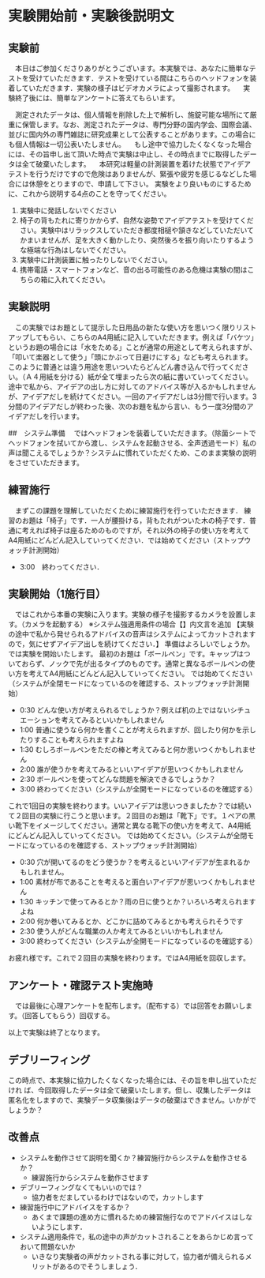 # 実験開始前・実験後説明文
## 実験前
　本日はご参加くださりありがとうございます。本実験では、あなたに簡単なテストを受けていただきます．テストを受けている間はこちらのヘッドフォンを装着していただきます．実験の様子はビデオカメラによって撮影されます。
　実験終了後には、簡単なアンケートに答えてもらいます。

　測定されたデータは、個人情報を削除した上で解析し、施錠可能な場所にて厳重に保管します。なお、測定されたデータは、専門分野の国内学会、国際会議、並びに国内外の専門雑誌に研究成果として公表することがあります。この場合にも個人情報は一切公表いたしません。
　もし途中で協力したくなくなった場合には、その旨申し出て頂いた時点で実験は中止し、その時点までに取得したデータは全て破棄いたします。
　本研究は軽量の計測装置を着けた状態でアイデアテストを行うだけですので危険はありませんが、緊張や疲労を感じるなどした場合には休憩をとりますので、申請して下さい。
 実験をより良いものにするために、これから説明する4点のことを守ってください。

 1. 実験中に発話しないでください
 2. 椅子の背もたれに寄りかからず、自然な姿勢でアイデアテストを受けてください。実験中はリラックスしていただき都度相槌や頷きなどしていただいてかまいませんが、足を大きく動かしたり、突然後ろを振り向いたりするような極端な行為はしないでください。
 3. 実験中に計測装置に触ったりしないでください。
 4. 携帯電話・スマートフォンなど、音の出る可能性のある危機は実験の間はこちらの箱に入れてください。

## 実験説明
　この実験ではお題として提示した日用品の新たな使い方を思いつく限りリストアップしてもらい、こちらのA4用紙に記入していただきます。例えば「バケツ」というお題の場合には「水をためる」ことが通常の用途として考えられますが、「叩いて楽器として使う」「頭にかぶって日避けにする」なども考えられます。このように普通とは違う用途を思いついたらどんどん書き込んで行ってください。（Ａ４用紙を分ける）紙が全て埋まったら次の紙に書いていってください。途中で私から、アイデアの出し方に対してのアドバイス等が入るかもしれませんが、アイデアだしを続けてください。一回のアイデアだしは3分間で行います。3分間のアイデアだしが終わった後、次のお題を私から言い、もう一度3分間のアイデアだしを行います。

##　システム準備
　ではヘッドフォンを装着していただきます。（除菌シートでヘッドフォンを拭いてから渡し、システムを起動させる、全声透過モード）私の声は聞こえるでしょうか？システムに慣れていただくため、このまま実験の説明をさせていただきます。
## 練習施行
　まずこの課題を理解していただくために練習施行を行っていただきます．
練習のお題は「椅子」です．一人が腰掛ける，背もたれがついた木の椅子です．普通に考えれば椅子は座るためのものですが，それ以外の椅子の使い方を考えてA4用紙にどんどん記入していってください．では始めてください（ストップウォッチ計測開始）

- 3:00　終わってください．

## 実験開始（1施行目）
　ではこれから本番の実験に入ります。実験の様子を撮影するカメラを設置します。（カメラを起動する）
※システム強適用条件の場合【】内文言を追加
【実験の途中で私から発せられるアドバイスの音声はシステムによってカットされますので，気にせずアイデア出しを続けてください．】
準備はよろしいでしょうか。では実験を開始いたします。
最初のお題は「ボールペン」です。キャップはついておらず、ノックで先が出るタイプのものです。通常と異なるボールペンの使い方を考えてA4用紙にどんどん記入していってください。
では始めてください（システムが全閉モードになっているのを確認する、ストップウォッチ計測開始）

- 0:30 どんな使い方が考えられるでしょうか？例えば机の上ではないシチュエーションを考えてみるといいかもしれません
- 1:00 普通に使うなら何かを書くことが考えられますが、回したり何かを示したりすることも考えられますよね
- 1:30 むしろボールペンをただの棒と考えてみると何か思いつくかもしれません
- 2:00 誰が使うかを考えてみるといいアイデアが思いつくかもしれません
- 2:30 ボールペンを使ってどんな問題を解決できるでしょうか？
- 3:00 終わってください（システムが全開モードになっているのを確認する）

これで1回目の実験を終わります。いいアイデアは思いつきましたか？では続いて２回目の実験に行こうと思います。２回目のお題は「靴下」です。１ペアの黒い靴下をイメージしてください。通常と異なる靴下の使い方を考えて、A4用紙にどんどん記入していってください。
では始めてください。（システムが全閉モードになっているのを確認する、ストップウォッチ計測開始）

- 0:30 穴が開いてるのをどう使うか？を考えるといいアイデアが生まれるかもしれません。
- 1:00 素材が布であることを考えると面白いアイデアが思いつくかもしれません
- 1:30 キッチンで使ってみるとか？雨の日に使うとか？いろいろ考えられますよね
- 2:00 何か巻いてみるとか、どこかに詰めてみるとかも考えられそうです
- 2:30 使う人がどんな職業の人か考えてみるといいかもしれません
- 3:00 終わってください（システムが全開モードになっているのを確認する）

お疲れ様です。これで２回目の実験を終わります。ではA4用紙を回収します。

## アンケート・確認テスト実施時
　では最後に心理アンケートを配布します。（配布する）では回答をお願いします。（回答してもらう）回収する。

以上で実験は終了となります。

## デブリーフィング
この時点で、本実験に協力したくなくなった場合には、その旨を申し出ていただけれ ば、今回取得したデータは全て破棄いたします。但し、収集したデータは匿名化をしますので、実験データ収集後はデータの破棄はできません。いかがでしょうか？

## 改善点
- システムを動作させて説明を聞くか？練習施行からシステムを動作させるか？
  - 練習施行からシステムを動作させます
- デブリーフィングなくてもいいのでは？
  - 協力者をだましているわけではないので，カットします
- 練習施行中にアドバイスをするか？
  - あくまで課題の進め方に慣れるための練習施行なのでアドバイスはしないようにします．
- システム適用条件で，私の途中の声がカットされることをあらかじめ言っておいて問題ないか
  - いきなり実験者の声がカットされる事に対して，協力者が備えられるメリットがあるのでそうしましょう．